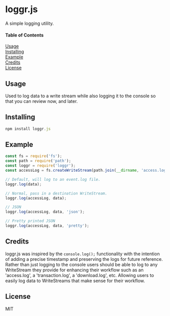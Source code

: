 # loggr.js
A simple logging utility.

#### Table of Contents

[Usage](#usage)  
[Installing](#installing)  
[Example](#example)  
[Credits](#credits)  
[License](#license)  

## Usage

Used to log data to a write stream while also logging it to the console so that you can review now, and later.

## Installing
```javascript
npm install loggr.js
```

## Example
```javascript
const fs = require('fs');
const path = require('path');
const loggr = require('loggr');
const accessLog = fs.createWriteStream(path.join(__dirname, 'access.log'), { flags: 'a' });

// Default, will log to an event.log file.
loggr.log(data);

// Normal, pass in a destination WriteStream.
loggr.log(accessLog, data);

// JSON
loggr.log(accessLog, data, 'json');

// Pretty printed JSON
loggr.log(accessLog, data, 'pretty');
```

## Credits

loggr.js was inspired by the `console.log();` functionality with the intention of adding a precise timestamp and preserving the logs for future reference. Rather than just logging to the console users should be able to log to any WriteStream they provide for enhancing their workflow such as an 'access.log', a 'transaction.log', a 'download.log', etc. Allowing users to easily log data to WriteStreams that make sense for their workflow.

## License

MIT